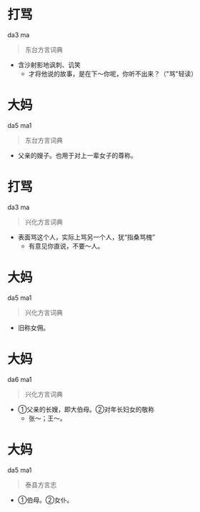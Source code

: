 # 打骂
da3 ma
> 东台方言词典
- 含沙射影地讽刺、讥笑
  - 才将他说的故事，是在下～你呢，你听不出来？（"骂"轻读）

# 大妈
da5 ma1
> 东台方言词典
- 父亲的嫂子。也用于对上一辈女子的尊称。

# 打骂
da3 ma
> 兴化方言词典
- 表面骂这个人，实际上骂另一个人，犹“指桑骂槐”
  - 有意见你直说，不要～人。

# 大妈
da5 ma1
> 兴化方言词典
- 旧称女佣。

# 大妈
da6 ma1
> 兴化方言词典
- ①父亲的长嫂，即大伯母。②对年长妇女的敬称
  - 张～；王～。

# 大妈
da5 ma1
> 泰县方言志
- ①伯母。②女仆。
